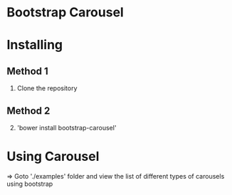 Bootstrap Carousel
========================

Installing
==========

Method 1
---------
1. Clone the repository

Method 2
----------
2. 'bower install bootstrap-carousel'


Using Carousel
===========
=> Goto './examples' folder and view the list of different types of carousels using bootstrap